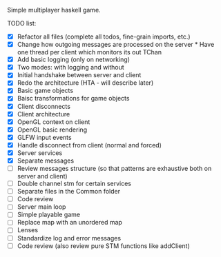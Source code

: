 Simple multiplayer haskell game.

TODO list:
- [x] Refactor all files (complete all todos, fine-grain imports, etc.)
- [x] Change how outgoing messages are processed on the server
      * Have one thread per client which monitors its out TChan
- [x] Add basic logging (only on networking)
- [x] Two modes: with logging and without
- [x] Initial handshake between server and client
- [x] Redo the architecture (HTA - will describe later)
- [x] Basic game objects
- [x] Baisc transformations for game objects
- [x] Client disconnects
- [x] Client architecture
- [x] OpenGL context on client
- [x] OpenGL basic rendering
- [x] GLFW input events
- [x] Handle disconnect from client (normal and forced)
- [x] Server services
- [x] Separate messages
- [ ] Review messages structure (so that patterns are exhaustive both on server and client)
- [ ] Double channel stm for certain services
- [ ] Separate files in the Common folder
- [ ] Code review
- [ ] Server main loop
- [ ] Simple playable game
- [ ] Replace map with an unordered map
- [ ] Lenses
- [ ] Standardize log and error messages
- [ ] Code review (also review pure STM functions like addClient)